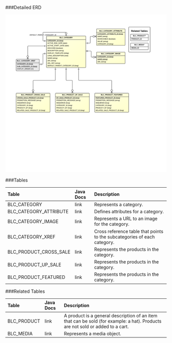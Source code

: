 

###Detailed ERD

![Catalog Category Detail](images/dataModel/CatalogCategoryDetailedERD.png)

###Tables

| Table               | Java Docs	   | Description                                         |
|:--------------------|:--------------|:----------------------------------------------------|
|BLC_CATEGORY         | link          | Represents a category.  |
|BLC_CATEGORY_ATTRIBUTE  | link       | Defines attributes for a category.  |
|BLC_CATEGORY_IMAGE   | link          | Represents a URL to an image for the category.  |
|BLC_CATEGORY_XREF | link             | Cross reference table that points to the subcategories of each category.  |
|BLC_PRODUCT_CROSS_SALE | link        | Represents the products in the category.  |
|BLC_PRODUCT_UP_SALE    | link        | Represents the products in the category.  |
|BLC_PRODUCT_FEATURED   | link        | Represents the products in the category.  |




###Related Tables

| Table               | Java Docs	   | Description                                         |
|:--------------------|:--------------|:----------------------------------------------------|
|BLC_PRODUCT          | link          | A product is a general description of an item that can be sold (for example: a hat). Products are not sold or added to a cart.  |
|BLC_MEDIA            | link          | Represents a media object.  |